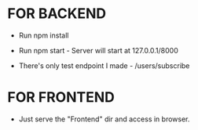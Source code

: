 # FOR BACKEND

- Run npm install

- Run npm start - Server will start at 127.0.0.1/8000

- There's only test endpoint I made - /users/subscribe

# FOR FRONTEND

- Just serve the "Frontend" dir and access in browser.
